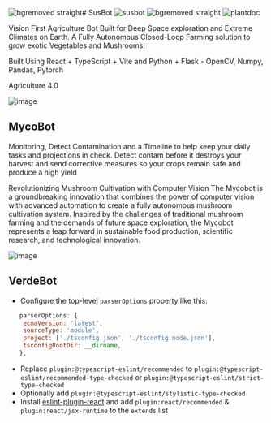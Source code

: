 ![bgremoved straight](https://github.com/Shaburu/Advanced-Mushroom-Habitat-Mush-E/assets/67481819/01f340e3-d364-4709-a7cd-240df0a22c90)# SusBot
![susbot](https://github.com/Shaburu/Advanced-Mushroom-Habitat-Mush-E/assets/67481819/68076764-0f43-445d-8ff7-f8e9e52045af)
![bgremoved straight](https://github.com/Shaburu/Advanced-Mushroom-Habitat-Mush-E/assets/67481819/b085cd0d-5e4a-4579-9107-077ce0a0dfb5)
![plantdoc](https://github.com/Shaburu/Advanced-Mushroom-Habitat-Mush-E/assets/67481819/d1ee951d-4faa-4ead-a4cb-be0880e0bf49)

Vision First Agriculture Bot Built for Deep Space exploration and Extreme Climates on Earth.
A Fully Autonomous Closed-Loop Farming solution to grow exotic Vegetables and Mushrooms!

Built Using React + TypeScript + Vite and Python + Flask - OpenCV, Numpy, Pandas, Pytorch

Agriculture 4.0

![image](https://github.com/Shaburu/Advanced-Mushroom-Habitat-Mush-E/assets/67481819/4527f2e1-342f-4e07-bf5b-d480208e3667)


## MycoBot

Monitoring, Detect Contamination and a Timeline to help keep your daily tasks and projections in check.
Detect contam before it destroys your harvest and send corrective measures so your crops remain safe and produce a high yield

Revolutionizing Mushroom Cultivation with Computer Vision The Mycobot is a groundbreaking innovation that combines the power of computer vision with advanced automation to create a fully autonomous mushroom cultivation system. Inspired by the challenges of traditional mushroom farming and the demands of future space exploration, the Mycobot represents a leap forward in sustainable food production, scientific research, and technological innovation. 

![image](https://github.com/Shaburu/Advanced-Mushroom-Habitat-Mush-E/assets/67481819/6ee18bbe-bfd9-4b4f-b4c3-5c8204ae799e)

## VerdeBot


- Configure the top-level `parserOptions` property like this:

```js
   parserOptions: {
    ecmaVersion: 'latest',
    sourceType: 'module',
    project: ['./tsconfig.json', './tsconfig.node.json'],
    tsconfigRootDir: __dirname,
   },
```

- Replace `plugin:@typescript-eslint/recommended` to `plugin:@typescript-eslint/recommended-type-checked` or `plugin:@typescript-eslint/strict-type-checked`
- Optionally add `plugin:@typescript-eslint/stylistic-type-checked`
- Install [eslint-plugin-react](https://github.com/jsx-eslint/eslint-plugin-react) and add `plugin:react/recommended` & `plugin:react/jsx-runtime` to the `extends` list
